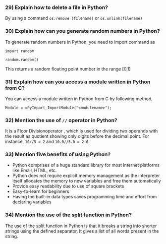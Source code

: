 ### 29) Explain how to delete a file in Python?

By using a command ```os.remove (filename)``` or ```os.unlink(filename)```

### 30) Explain how can you generate random numbers in Python?

To generate random numbers in Python, you need to import command as

```
import random

random.random()
```
This returns a random floating point number in the range [0,1)

### 31) Explain how can you access a module written in Python from C?

You can access a module written in Python from C by following method,
```
Module = =PyImport_ImportModule("<modulename>");
```
### 32) Mention the use of ```//``` operator in Python?

It is a Floor Divisionoperator , which is used for dividing two operands with the result as quotient showing only digits before the decimal point. For instance, ```10//5 = 2``` and ```10.0//5.0 = 2.0```.

### 33) Mention five benefits of using Python?

* Python comprises of a huge standard library for most Internet platforms like Email, HTML, etc.
* Python does not require explicit memory management as the interpreter itself allocates the memory to new variables and free them automatically
* Provide easy readability due to use of square brackets
* Easy-to-learn for beginners
* Having the built-in data types saves programming time and effort from declaring variables

### 34) Mention the use of the split function in Python?

The use of the split function in Python is that it breaks a string into shorter strings using the defined separator. It gives a list of all words present in the string.
